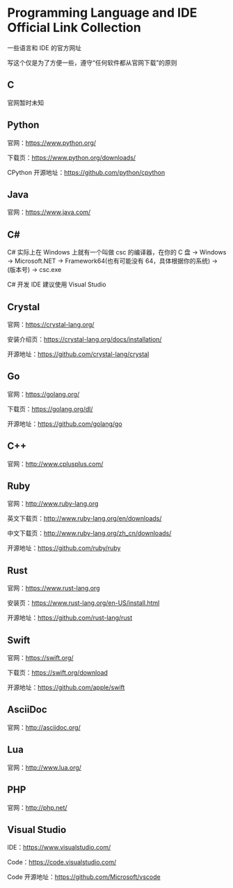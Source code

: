# Programming Language and IDE Official Link Collection

一些语言和 IDE 的官方网址

写这个仅是为了方便一些，遵守“任何软件都从官网下载”的原则

## C

官网暂时未知

## Python

官网：https://www.python.org/

下载页：https://www.python.org/downloads/

CPython 开源地址：https://github.com/python/cpython

## Java

官网：https://www.java.com/

## C#

C# 实际上在 Windows 上就有一个叫做 csc 的编译器，在你的 C 盘 -> Windows -> Microsoft.NET -> Framework64(也有可能没有 64，具体根据你的系统) -> (版本号) -> csc.exe

C# 开发 IDE 建议使用 Visual Studio

## Crystal

官网：https://crystal-lang.org/

安装介绍页：https://crystal-lang.org/docs/installation/

开源地址：https://github.com/crystal-lang/crystal

## Go

官网：https://golang.org/

下载页：https://golang.org/dl/

开源地址：https://github.com/golang/go

## C++

官网：http://www.cplusplus.com/

## Ruby

官网：http://www.ruby-lang.org

英文下载页：http://www.ruby-lang.org/en/downloads/

中文下载页：http://www.ruby-lang.org/zh_cn/downloads/

开源地址：https://github.com/ruby/ruby

## Rust

官网：https://www.rust-lang.org

安装页：https://www.rust-lang.org/en-US/install.html

开源地址：https://github.com/rust-lang/rust

## Swift

官网：https://swift.org/

下载页：https://swift.org/download

开源地址：https://github.com/apple/swift

## AsciiDoc

官网：http://asciidoc.org/

## Lua

官网：http://www.lua.org/

## PHP

官网：http://php.net/

## Visual Studio

IDE：https://www.visualstudio.com/

Code：https://code.visualstudio.com/

Code 开源地址：https://github.com/Microsoft/vscode
